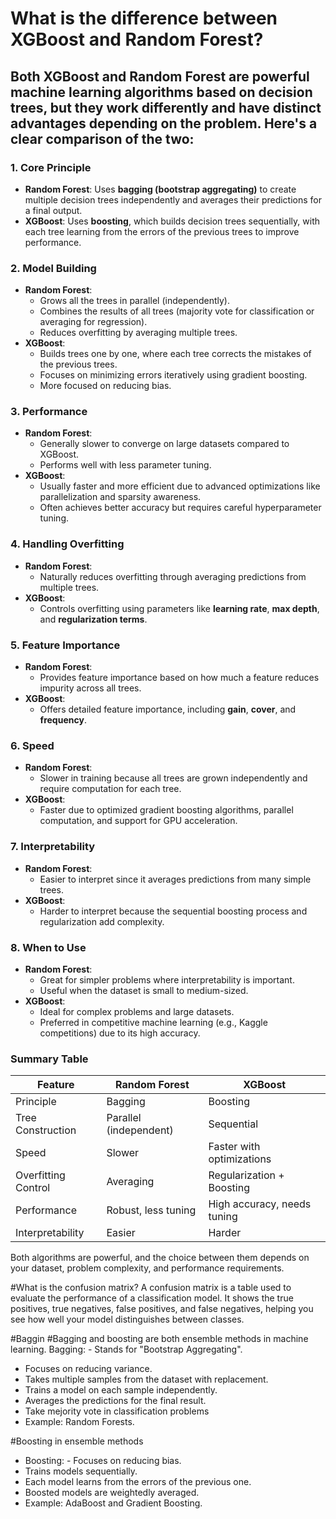 # What is the difference between XGBoost and Random Forest?
## Both **XGBoost** and **Random Forest** are powerful machine learning algorithms based on decision trees, but they work differently and have distinct advantages depending on the problem. Here's a clear comparison of the two:

### 1. **Core Principle**
   - **Random Forest**: Uses **bagging (bootstrap aggregating)** to create multiple decision trees independently and averages their predictions for a final output.
   - **XGBoost**: Uses **boosting**, which builds decision trees sequentially, with each tree learning from the errors of the previous trees to improve performance.

### 2. **Model Building**
   - **Random Forest**:
     - Grows all the trees in parallel (independently).
     - Combines the results of all trees (majority vote for classification or averaging for regression).
     - Reduces overfitting by averaging multiple trees.
   - **XGBoost**:
     - Builds trees one by one, where each tree corrects the mistakes of the previous trees.
     - Focuses on minimizing errors iteratively using gradient boosting.
     - More focused on reducing bias.

### 3. **Performance**
   - **Random Forest**:
     - Generally slower to converge on large datasets compared to XGBoost.
     - Performs well with less parameter tuning.
   - **XGBoost**:
     - Usually faster and more efficient due to advanced optimizations like parallelization and sparsity awareness.
     - Often achieves better accuracy but requires careful hyperparameter tuning.

### 4. **Handling Overfitting**
   - **Random Forest**:
     - Naturally reduces overfitting through averaging predictions from multiple trees.
   - **XGBoost**:
     - Controls overfitting using parameters like **learning rate**, **max depth**, and **regularization terms**.

### 5. **Feature Importance**
   - **Random Forest**:
     - Provides feature importance based on how much a feature reduces impurity across all trees.
   - **XGBoost**:
     - Offers detailed feature importance, including **gain**, **cover**, and **frequency**.

### 6. **Speed**
   - **Random Forest**:
     - Slower in training because all trees are grown independently and require computation for each tree.
   - **XGBoost**:
     - Faster due to optimized gradient boosting algorithms, parallel computation, and support for GPU acceleration.

### 7. **Interpretability**
   - **Random Forest**:
     - Easier to interpret since it averages predictions from many simple trees.
   - **XGBoost**:
     - Harder to interpret because the sequential boosting process and regularization add complexity.

### 8. **When to Use**
   - **Random Forest**:
     - Great for simpler problems where interpretability is important.
     - Useful when the dataset is small to medium-sized.
   - **XGBoost**:
     - Ideal for complex problems and large datasets.
     - Preferred in competitive machine learning (e.g., Kaggle competitions) due to its high accuracy.

### Summary Table

| Feature                | Random Forest           | XGBoost                        |
|------------------------|-------------------------|---------------------------------|
| Principle              | Bagging                | Boosting                       |
| Tree Construction      | Parallel (independent) | Sequential                     |
| Speed                  | Slower                 | Faster with optimizations      |
| Overfitting Control    | Averaging              | Regularization + Boosting      |
| Performance            | Robust, less tuning    | High accuracy, needs tuning    |
| Interpretability       | Easier                 | Harder                         |

Both algorithms are powerful, and the choice between them depends on your dataset, problem complexity, and performance requirements.

#What is the confusion matrix?
A confusion matrix is a table used to evaluate the performance of a classification model.
It shows the true positives, true negatives, false positives, and false negatives, helping you see how well your model distinguishes between classes.

#Baggin
#Bagging and boosting are both ensemble methods in machine learning.
Bagging: - Stands for "Bootstrap Aggregating".
- Focuses on reducing variance.
- Takes multiple samples from the dataset with replacement.
- Trains a model on each sample independently.
- Averages the predictions for the final result.
- Take mejority vote in classification problems
- Example: Random Forests.
  
#Boosting in ensemble methods
- Boosting: - Focuses on reducing bias.
- Trains models sequentially.
- Each model learns from the errors of the previous one.
- Boosted models are weightedly averaged.
- Example: AdaBoost and Gradient Boosting.


